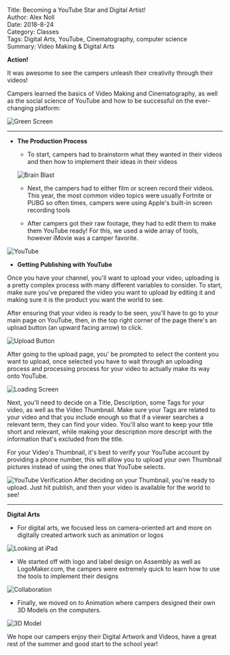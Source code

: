 Title: Becoming a YouTube Star and Digital Artist!  
Author: Alex Noll  
Date: 2018-8-24  
Category: Classes  
Tags: Digital Arts, YouTube, Cinematography, computer science  
Summary: Video Making & Digital Arts

**Action!**  

It was awesome to see the campers unleash their creativity through their videos!  

Campers learned the basics of Video Making and Cinematography, as well as the social science of YouTube and how to be successful on the ever-changing platform:  

![Green Screen](images/IMG_0023.JPG)

***  
* **The Production Process**  
    + To start, campers had to brainstorm what they wanted in their videos and then how to implement their ideas in their videos    

    ![Brain Blast](images/IMG_9972.JPG)

    + Next, the campers had to either film or screen record their videos. This year, the most common video topics were usually Fortnite or PUBG so often times, campers were using Apple's built-in screen recording tools  

    + After campers got their raw footage, they had to edit them to make them YouTube ready! For this, we used a wide array of tools, however iMovie was a camper favorite.

![YouTube](images/IMG_0026.JPG)
* **Getting Publishing with YouTube**

Once you have your channel, you'll want to upload your video, uploading is a pretty complex process with many different variables to consider. To start, make sure you've prepared the video you want to upload by editing it and making sure it is the product you want the world to see.  

After ensuring that your video is ready to be seen, you'll have to go to your main page on YouTube, then, in the top right corner of the page there's an upload button (an upward facing arrow) to click.  

![Upload Button](images/UPBUTTON.jpg)  

After going to the upload page, you' be prompted to select the content you want to upload, once selected you have to wait through an uploading process and processing process for your video to actually make its way onto YouTube.  

![Loading Screen](images/Upload.jpg)  

Next, you'll need to decide on a Title, Description, some Tags for your video, as well as the Video Thumbnail. Make sure your Tags are related to your video and that you include enough so that if a viewer searches a relevant term, they can find your video. You'll also want to keep your title short and relevant, while making your description more descript with the information that's excluded from the title.  

For your Video's Thumbnail, it's best to verify your YouTube account by providing a phone number, this will allow you to upload your own Thumbnail pictures instead of using the ones that YouTube selects.  

![YouTube Verification](images/verification.jpg)
After deciding on your Thumbnail, you're ready to upload. Just hit publish, and then your video is available for the  world to see!  

***
 **Digital Arts**
  + For digital arts, we focused less on camera-oriented art and more on digitally created artwork such as animation or logos

![Looking at iPad](images/IMG_9986.JPG)

  + We started off with logo and label design on Assembly as well as LogoMaker.com, the campers were extremely quick to learn how to use the tools to implement their designs

![Collaboration](images/IMG_9984.JPG)

  + Finally, we moved on to Animation where campers designed their own 3D Models on the computers.

![3D Model](images/IMG_9975.JPG)

We hope our campers enjoy their Digital Artwork and Videos, have a great rest of the summer and good start to the school year!
